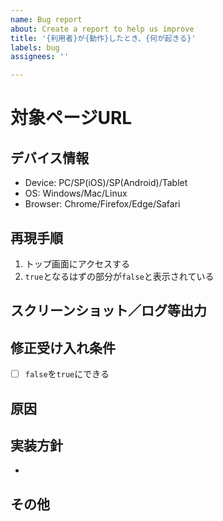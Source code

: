 ```yaml
---
name: Bug report
about: Create a report to help us improve
title: '{利用者}が{動作}したとき、{何が起きる}'
labels: bug
assignees: ''

---
```


# 対象ページURL

## デバイス情報
- Device: PC/SP(iOS)/SP(Android)/Tablet
- OS: Windows/Mac/Linux
- Browser: Chrome/Firefox/Edge/Safari

## 再現手順
1. トップ画面にアクセスする
2. `true`となるはずの部分が`false`と表示されている

## スクリーンショット／ログ等出力

## 修正受け入れ条件
- [ ] `false`を`true`にできる

## 原因

## 実装方針
-
## その他
